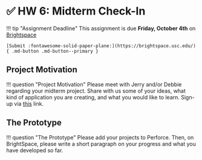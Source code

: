 # ✅ HW 6: Midterm Check-In

!!! tip "Assignment Deadline"
    This assignment is due **Friday, October 4th** on [Brightspace](https://brightspace.usc.edu/)

    [Submit :fontawesome-solid-paper-plane:](https://brightspace.usc.edu/){ .md-button .md-button--primary }

## Project Motivation
!!! question "Project Motivation"
    Please meet with Jerry and/or Debbie regarding your midterm project. Share with us some of your ideas, what kind of application you are creating, and what you would like to learn. 
    Sign-up via [this](https://docs.google.com/spreadsheets/d/1qSdcofHCv4WX9W5D3aMdTe9ScsWHtHCjcuHz6sPln7Y/edit?gid=1499595364#gid=1499595364) link. 

## The Prototype
!!! question "The Prototype"
    Please add your projects to Perforce. Then, on BrightSpace, please write a short paragraph on your progress and what you have developed so far.